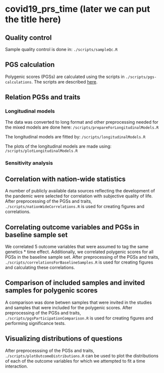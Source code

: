 # covid19_prs_time (later we can put the title here)

## Quality control

Sample quality control is done in: `./scripts/sampleQc.R`

## PGS calculation

Polygenic scores (PGSs) are calculated using the scripts in `./scripts/pgs-calculations`.
The scripts are described [here](scripts/pgs-calculations).

## Relation PGSs and traits

### Longitudinal models

The data was converted to long format and other preprocessing needed for the mixed models are done here: `/scripts/prepareForLongitudinalModels.R`

The longitudinal models are fitted by: `/scripts/longitudinalModels.R` 

The plots of the longitudinal models are made using: `/scripts/plotLongitudinalModels.R`

### Sensitivity analysis

## Correlation with nation-wide statistics

A number of publicly available data sources reflecting the development
of the pandemic were selected for correlation with subjective quality of life.
After preprocessing of the PGSs and traits, `./scripts/nationWideCorrelations.R` 
is used for creating figures and correlations.

## Correlating outcome variables and PGSs in baseline sample set
We correlated 5 outcome variables that were assumed to tag the same genetics * time effect.
Additionally, we correlated polygenic scores for all PGSs in the baseline sample set.
After preprocessing of the PGSs and traits, `./scripts/correlationsForBaselineSamples.R`
is used for creating figures and calculating these correlations.

## Comparison of included samples and invited samples for polygenic scores

A comparison was done betwen samples that were invited in the studies and samples
that were included for the polygenic scores.
After preprocessing of the PGSs and traits, `./scripts/pgsParticipationComparison.R`
is used for creating figures and performing significance tests.

## Visualizing distributions of questions

After preprocesssing of the PGSs and traits, `./scripts/plotOutcomeDistributions.R`
can be used to plot the distributions of each of the outcome variables for which
we attempted to fit a time interaction.
